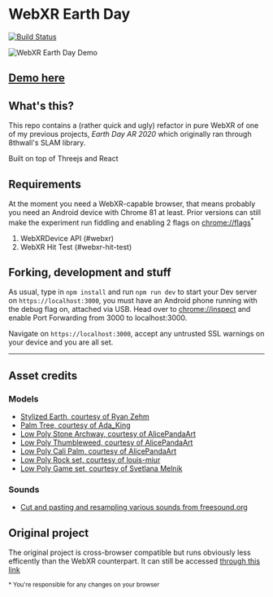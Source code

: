 # WebXR Earth Day
[![Build Status](https://travis-ci.org/luigimannoni/webxr-earthday.svg?branch=master)](https://travis-ci.org/luigimannoni/webxr-earthday)

![WebXR Earth Day Demo](https://i.imgur.com/YAbXhPo.gif)

## [Demo here](https://luigimannoni.github.io/webxr-earthday)

## What's this?

This repo contains a (rather quick and ugly) refactor in pure WebXR of one of my previous projects, *Earth Day AR 2020* which originally ran through 8thwall's SLAM library.

Built on top of Threejs and React

## Requirements

At the moment you need a WebXR-capable browser, that means probably you need an Android device with Chrome 81 at least. Prior versions can still make the experiment run fiddling and enabling 2 flags on [chrome://flags](chrome://flags)<sup>\*</sup>

1. WebXRDevice API (#webxr) 
2. WebXR Hit Test (#webxr-hit-test)

## Forking, development and stuff

As usual, type in `npm install` and run `npm run dev` to start your Dev server on `https://localhost:3000`, you must have an Android phone running with the debug flag on, attached via USB. Head over to [chrome://inspect](chrome://inspect) and enable Port Forwarding from 3000 to localhost:3000.

Navigate on `https://localhost:3000`, accept any untrusted SSL warnings on your device and you are all set.

---

## Asset credits

### Models

* [Stylized Earth, courtesy of Ryan Zehm](http://www.nurfacegames.com/)
* [Palm Tree, courtesy of Ada_King](https://www.turbosquid.com/3d-models/blender-carrot-crystal-oak-tree-3d-model-1189852)
* [Low Poly Stone Archway, courtesy of AlicePandaArt](https://sketchfab.com/3d-models/low-poly-stone-archway-de9063734b9747378af656192de08ac1)
* [Low Poly Thumbleweed, courtesy of AlicePandaArt](https://sketchfab.com/3d-models/low-poly-thumbleweed-07b59c14e20d44cb875269eb17e92511)
* [Low Poly Cali Palm, courtesy of AlicePandaArt](https://sketchfab.com/3d-models/low-poly-cali-palm-c3014726e47b4977b6097306224fdd94)
* [Low Poly Rock set, courtesy of louis-miur](https://sketchfab.com/3d-models/low-poly-rock-set-48f8612d1db1429d976f8d4f08ed0f0c)
* [Low Poly Game set, courtesy of Svetlana Melnik](https://www.cgtrader.com/free-3d-models/plant/other/low-poly-trees-bc8c4b70-6db2-4632-b069-e5ac0a8a3902)

### Sounds
* [Cut and pasting and resampling various sounds from freesound.org](https://freesound.org/)

## Original project

The original project is cross-browser compatible but runs obviously less efficently than the WebXR counterpart.
It can still be accessed [through this link](https://earthdayar.com/)

<small>\* You're responsible for any changes on your browser</small> 